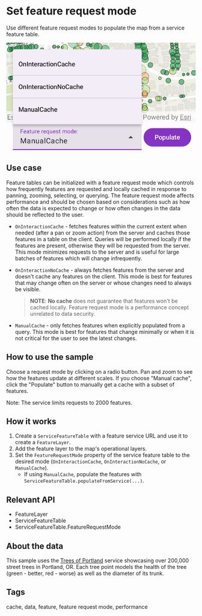 # Set feature request mode

Use different feature request modes to populate the map from a service feature table.

![Screenshot of set feature request mode](set-feature-request-mode.png)

## Use case

Feature tables can be initialized with a feature request mode which controls how frequently features are requested and locally cached in response to panning, zooming, selecting, or querying. The feature request mode affects performance and should be chosen based on considerations such as how often the data is expected to change or how often changes in the data should be reflected to the user.

* `OnInteractionCache` - fetches features within the current extent when needed (after a pan or zoom action) from the server and caches those features in a table on the client. Queries will be performed locally if the features are present, otherwise they will be requested from the server. This mode minimizes requests to the server and is useful for large batches of features which will change infrequently.

* `OnInteractionNoCache` - always fetches features from the server and doesn't cache any features on the client. This mode is best for features that may change often on the server or whose changes need to always be visible.

  > **NOTE**: **No cache** does not guarantee that features won't be cached locally. Feature request mode is a performance concept unrelated to data security.

* `ManualCache` - only fetches features when explicitly populated from a query. This mode is best for features that change minimally or when it is not critical for the user to see the latest changes.

## How to use the sample

Choose a request mode by clicking on a radio button. Pan and zoom to see how the features update at different scales. If you choose "Manual cache", click the "Populate" button to manually get a cache with a subset of features.

Note: The service limits requests to 2000 features.

## How it works

1. Create a `ServiceFeatureTable` with a feature service URL and use it to create a `FeatureLayer`.
2. Add the feature layer to the map's operational layers.
3. Set the `FeatureRequestMode` property of the service feature table to the desired mode (`OnInteractionCache`, `OnInteractionNoCache`, or `ManualCache`).
    * If using `ManualCache`, populate the features with `ServiceFeatureTable.populateFromService(...)`.

## Relevant API

* FeatureLayer
* ServiceFeatureTable
* ServiceFeatureTable.FeatureRequestMode

## About the data

This sample uses the [Trees of Portland](https://services2.arcgis.com/ZQgQTuoyBrtmoGdP/arcgis/rest/services/Trees_of_Portland/FeatureServer/0) service showcasing over 200,000 street trees in Portland, OR. Each tree point models the health of the tree (green - better, red - worse) as well as the diameter of its trunk.

## Tags

cache, data, feature, feature request mode, performance
